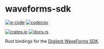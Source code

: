 # waveforms-sdk

[![g-code](https://github.com/sameer/waveforms-sdk/actions/workflows/rust.yml/badge.svg)](https://github.com/sameer/waveforms-sdk/actions/workflows/rust.yml)
[![codecov](https://codecov.io/gh/sameer/waveforms-sdk/branch/main/graph/badge.svg?token=V3lE46r63Z)](https://codecov.io/gh/sameer/waveforms-sdk)

[![crates.io](https://img.shields.io/crates/v/waveforms-sdk.svg)](https://crates.io/crates/waveforms-sdk)
[![docs.rs](https://docs.rs/waveforms-sdk/badge.svg)](https://docs.rs/waveforms-sdk/)

Rust bindings for the [Digilent WaveForms SDK](https://reference.digilentinc.com/reference/software/waveforms/waveforms-sdk/start).
